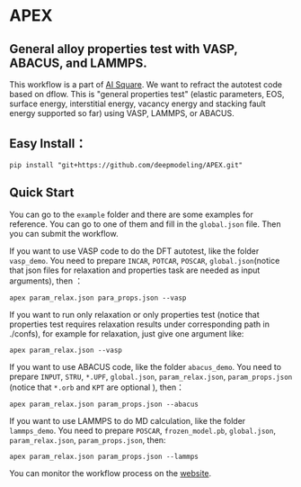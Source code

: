 # APEX
## General alloy properties test with VASP, ABACUS, and LAMMPS.
This workflow is a part of [AI Square](https://aissquare.com/). We want to refract the autotest code based on dflow. 
This is "general properties test" (elastic parameters, EOS, surface energy, interstitial energy, vacancy energy and stacking fault energy supported so far) using VASP, LAMMPS, or ABACUS.

## Easy Install：
```
pip install "git+https://github.com/deepmodeling/APEX.git"
```

## Quick Start
You can go to the `example` folder and there are some examples for reference. You can go to one of them and fill in the `global.json` file. Then you can submit the workflow.

If you want to use VASP code to do the DFT autotest, like the folder `vasp_demo`. You need to prepare `INCAR`, `POTCAR`, `POSCAR`, `global.json`(notice that json files for relaxation and properties task are needed as input arguments), then ：
``` 
apex param_relax.json para_props.json --vasp
```
If you want to run only relaxation or only properties test (notice that properties test requires relaxation results under corresponding path in ./confs), for example for relaxation, just give one argument like:
``` 
apex param_relax.json --vasp
```

If you want to use ABACUS code, like the folder `abacus_demo`. You need to prepare `INPUT`, `STRU`, `*.UPF`, `global.json`, `param_relax.json`, `param_props.json` (notice that `*.orb` and `KPT` are optional ), then：
```
apex param_relax.json param_props.json --abacus
```

If you want to use LAMMPS to do MD calculation, like the folder `lammps_demo`. You need to prepare `POSCAR`, `frozen_model.pb`, `global.json`, `param_relax.json`, `param_props.json`, then:
```
apex param_relax.json param_props.json --lammps
```

You can monitor the workflow process on the [website](https://workflows.deepmodeling.com).



